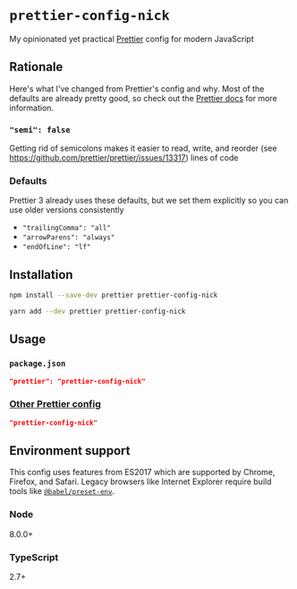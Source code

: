 # `prettier-config-nick`

My opinionated yet practical [Prettier](https://prettier.io/) config for modern JavaScript

## Rationale

Here's what I've changed from Prettier's config and why. Most of the defaults are already pretty good, so check out the [Prettier docs](https://prettier.io/docs/en/options.html) for more information.

### `"semi": false`

Getting rid of semicolons makes it easier to read, write, and reorder (see https://github.com/prettier/prettier/issues/13317) lines of code

### Defaults

Prettier 3 already uses these defaults, but we set them explicitly so you can use older versions consistently

- `"trailingComma": "all"`
- `"arrowParens": "always"`
- `"endOfLine": "lf"`

## Installation

```sh
npm install --save-dev prettier prettier-config-nick
```

```sh
yarn add --dev prettier prettier-config-nick
```

## Usage

### `package.json`

```json
"prettier": "prettier-config-nick"
```

### [Other Prettier config](https://prettier.io/docs/en/configuration.html)

```json
"prettier-config-nick"
```

## Environment support

This config uses features from ES2017 which are supported by Chrome, Firefox, and Safari. Legacy browsers like Internet Explorer require build tools like [`@babel/preset-env`](https://babeljs.io/docs/en/babel-preset-env).

### Node

8.0.0+

### TypeScript

2.7+
